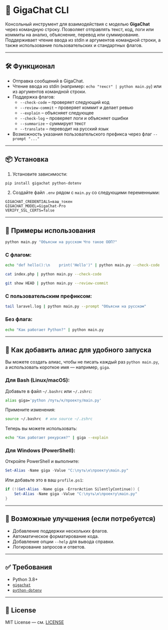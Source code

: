 # 🤖 GigaChat CLI

Консольный инструмент для взаимодействия с моделью **GigaChat** через командную строку. Позволяет отправлять текст, код, логи или коммиты на анализ, объяснение, перевод или суммирование. Поддерживает чтение ввода из stdin и аргументов командной строки, а также использование пользовательских и стандартных флагов.

---

## 🛠 Функционал

- Отправка сообщений в GigaChat.
- Чтение ввода из stdin (например: `echo "текст" | python main.py`) или из аргументов командной строки.
- Поддержка флагов:
  - `--check-code` – проверяет следующий код
  - `--review-commit` – проверяет коммит и делает ревью
  - `--explain` – объясняет следующее
  - `--check-log` – проверяет логи и объясняет ошибки
  - `--summarize` – суммирует текст
  - `--translate` – переводит на русский язык
- Возможность указания пользовательского префикса через флаг `--prompt "..."`

---

## 📦 Установка

1. Установите зависимости:

```bash
pip install gigachat python-dotenv
```

2. Создайте файл `.env` рядом с `main.py` со следующими переменными:

```env
GIGACHAT_CREDENTIALS=ваш_токен
GIGACHAT_MODEL=GigaChat-Pro
VERIFY_SSL_CERTS=false
```

---

## 🚀 Примеры использования

```bash
python main.py "Объясни на русском Что такое ООП?"
```
### С флагом:
```bash
echo "def hello():\n    print('Hello')" | python main.py --check-code
```
```bash
cat index.php | python main.py --check-code
```
```bash
git show HEAD | python main.py --review-commit
```

### С пользовательским префиксом:
```bash
tail laravel.log | python main.py --prompt "Объясни на русском"
```

### Без флага:
```bash
echo "Как работает Python?" | python main.py
```

---

## 🐍 Как добавить алиас для удобного запуска

Вы можете создать алиас, чтобы не писать каждый раз `python main.py`, а использовать короткое имя — например, `giga`.

### Для Bash (Linux/macOS):

Добавьте в файл `~/.bashrc` или `~/.zshrc`:

```bash
alias giga='python /путь/к/проекту/main.py'
```

Примените изменения:

```bash
source ~/.bashrc  # или source ~/.zshrc
```

Теперь вы можете использовать:

```bash
echo "Как работает рекурсия?" | giga --explain
```

### Для Windows (PowerShell):

Откройте PowerShell и выполните:

```powershell
Set-Alias -Name giga -Value "C:\путь\к\проекту\main.py"
```

Или добавьте это в ваш `profile.ps1`:

```powershell
if (!(Get-Alias -Name giga -ErrorAction SilentlyContinue)) {
    Set-Alias -Name giga -Value "C:\путь\к\проекту\main.py"
}
```
---
## 🧩 Возможные улучшения (если потребуется)

- Добавление поддержки нескольких флагов.
- Автоматическое форматирование кода.
- Добавление опции `--help` для вывода справки.
- Логирование запросов и ответов.
---
## ✅ Требования

- Python 3.8+
- [`gigachat`](https://pypi.org/project/gigachat/)
- [`python-dotenv`](https://pypi.org/project/python-dotenv/)
---
## 📄 License

MIT License — см. [LICENSE](LICENSE)